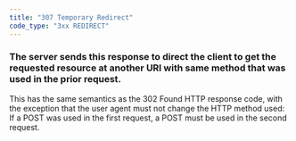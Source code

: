 ```yaml
---
title: "307 Temporary Redirect"
code_type: "3xx REDIRECT"
---
```


### The server sends this response to direct the client to get the requested resource at another URI with same method that was used in the prior request.

This has the same semantics as the 302 Found HTTP response code, with the
exception that the user agent must not change the HTTP method used: If a
POST was used in the first request, a POST must be used in the second request.

